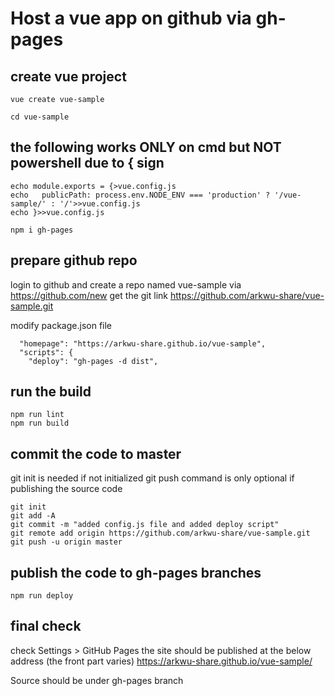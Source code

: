 # Host a vue app on github via gh-pages
## create vue project
```
vue create vue-sample

cd vue-sample
```

## the following works ONLY on cmd but NOT powershell due to { sign
```
echo module.exports = {>vue.config.js
echo   publicPath: process.env.NODE_ENV === 'production' ? '/vue-sample/' : '/'>>vue.config.js
echo }>>vue.config.js

npm i gh-pages
```

## prepare github repo
login to github and create a repo named vue-sample via https://github.com/new
get the git link https://github.com/arkwu-share/vue-sample.git

modify package.json file
```
  "homepage": "https://arkwu-share.github.io/vue-sample",
  "scripts": {
    "deploy": "gh-pages -d dist",
```

## run the build
```
npm run lint
npm run build
```

## commit the code to master
git init is needed if not initialized 
git push command is only optional if publishing the source code
```
git init
git add -A
git commit -m "added config.js file and added deploy script"
git remote add origin https://github.com/arkwu-share/vue-sample.git
git push -u origin master
```

## publish the code to gh-pages branches
```
npm run deploy
```

## final check
check Settings > GitHub Pages 
the site should be published at the below address (the front part varies)
https://arkwu-share.github.io/vue-sample/

Source should be under gh-pages branch